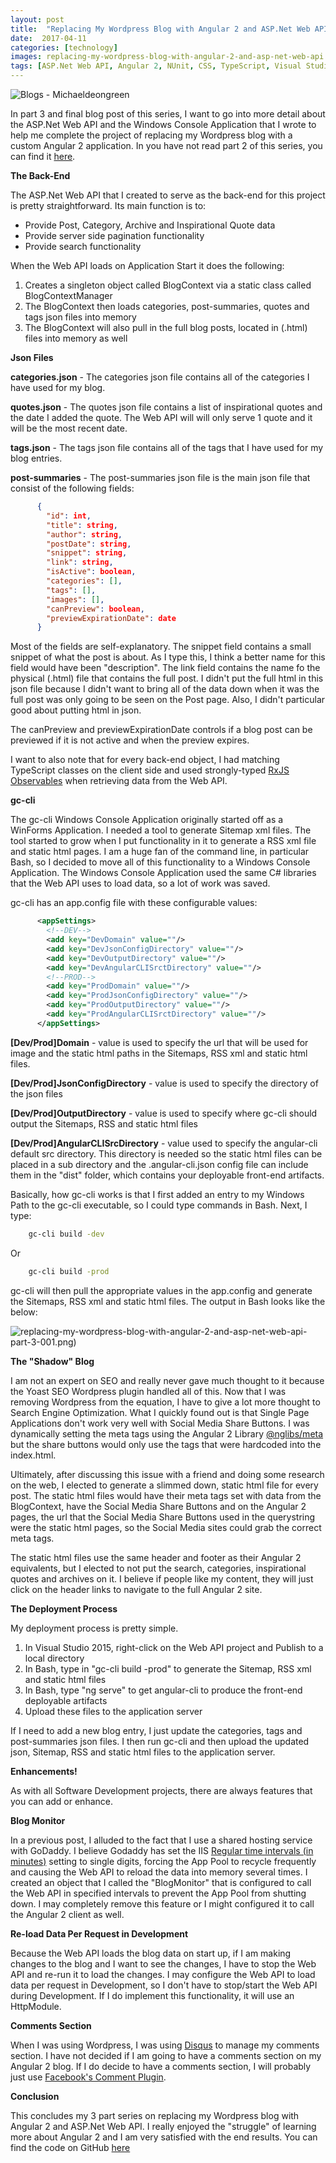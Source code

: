 ```yaml
---
layout: post
title:  "Replacing My Wordpress Blog with Angular 2 and ASP.Net Web API Part 3"
date:  2017-04-11
categories: [technology]
images: replacing-my-wordpress-blog-with-angular-2-and-asp-net-web-api.png
tags: [ASP.Net Web API, Angular 2, NUnit, CSS, TypeScript, Visual Studio 2015, C#, StructureMap, Json.net, Bootstrap 3, SEO, angular-cli]
---
```


![Blogs - Michaeldeongreen](https://raw.githubusercontent.com/michaeldeongreen/michaeldeongreen.github.io/master/static/img/_posts/replacing-my-wordpress-blog-with-angular-2-and-asp-net-web-api.png)

In part 3 and final blog post of this series, I want to go into more detail about the ASP.Net Web API and the Windows Console Application that I wrote to help me complete the project of replacing my Wordpress blog with a custom Angular 2 application. In you have not read part 2 of this series, you can find it [here](https://blog.michaeldeongreen.com/technology/2017/03/28/replacing-my-wordpress-blog-with-angular-2-and-asp-net-web-api-part-2.html).  
  
**The Back-End**  
  
The ASP.Net Web API that I created to serve as the back-end for this project is pretty straightforward. Its main function is to:  
  
* Provide Post, Category, Archive and Inspirational Quote data
* Provide server side pagination functionality
* Provide search functionality

When the Web API loads on Application Start it does the following:  
  
1. Creates a singleton object called BlogContext via a static class called BlogContextManager
2. The BlogContext then loads categories, post-summaries, quotes and tags json files into memory
3. The BlogContext will also pull in the full blog posts, located in (.html) files into memory as well

**Json Files**  
  
**categories.json** - The categories json file contains all of the categories I have used for my blog.  
  
**quotes.json** - The quotes json file contains a list of inspirational quotes and the date I added the quote. The Web API will will only serve 1 quote and it will be the most recent date.  
  
**tags.json** - The tags json file contains all of the tags that I have used for my blog entries.  
  
**post-summaries** - The post-summaries json file is the main json file that consist of the following fields:

```json
      {
        "id": int,
        "title": string,
        "author": string,
        "postDate": string,
        "snippet": string,
        "link": string,
        "isActive": boolean,
        "categories": [],
        "tags": [],
        "images": [],
        "canPreview": boolean,
        "previewExpirationDate": date
      }
```

Most of the fields are self-explanatory. The snippet field contains a small snippet of what the post is about. As I type this, I think a better name for this field would have been "description". The link field contains the name fo the physical (.html) file that contains the full post. I didn't put the full html in this json file because I didn't want to bring all of the data down when it was the full post was only going to be seen on the Post page. Also, I didn't particular good about putting html in json.  
  
The canPreview and previewExpirationDate controls if a blog post can be previewed if it is not active and when the preview expires.  
  
I want to also note that for every back-end object, I had matching TypeScript classes on the client side and used strongly-typed [RxJS Observables](http://reactivex.io/rxjs/class/es6/Observable.js~Observable.html) when retrieving data from the Web API.  
  
**gc-cli**  
  
The gc-cli Windows Console Application originally started off as a WinForms Application. I needed a tool to generate Sitemap xml files. The tool started to grow when I put functionality in it to generate a RSS xml file and static html pages. I am a huge fan of the command line, in particular Bash, so I decided to move all of this functionality to a Windows Console Application. The Windows Console Application used the same C# libraries that the Web API uses to load data, so a lot of work was saved.  
  
gc-cli has an app.config file with these configurable values:  
  
```xml
      <appSettings>
        <!--DEV-->
        <add key="DevDomain" value=""/>
        <add key="DevJsonConfigDirectory" value=""/>
        <add key="DevOutputDirectory" value=""/>
        <add key="DevAngularCLISrctDirectory" value=""/>
        <!--PROD-->
        <add key="ProdDomain" value=""/>
        <add key="ProdJsonConfigDirectory" value=""/>
        <add key="ProdOutputDirectory" value=""/>
        <add key="ProdAngularCLISrctDirectory" value=""/>
      </appSettings>
```

**\[Dev/Prod\]Domain** - value is used to specify the url that will be used for image and the static html paths in the Sitemaps, RSS xml and static html files.  
  
**\[Dev/Prod\]JsonConfigDirectory** - value is used to specify the directory of the json files  
  
**\[Dev/Prod\]OutputDirectory** - value is used to specify where gc-cli should output the Sitemaps, RSS and static html files  
  
**\[Dev/Prod\]AngularCLISrcDirectory** - value used to specify the angular-cli default src directory. This directory is needed so the static html files can be placed in a sub directory and the .angular-cli.json config file can include them in the "dist" folder, which contains your deployable front-end artifacts.  
  
Basically, how gc-cli works is that I first added an entry to my Windows Path to the gc-cli executable, so I could type commands in Bash. Next, I type:  
  
```bash
    gc-cli build -dev
```

Or  
  
```bash
    gc-cli build -prod
```

gc-cli will then pull the appropriate values in the app.config and generate the Sitemaps, RSS xml and static html files. The output in Bash looks like the below:  
  
![replacing-my-wordpress-blog-with-angular-2-and-asp-net-web-api-part-3-001.png)](https://raw.githubusercontent.com/michaeldeongreen/michaeldeongreen.github.io/master/static/img/_posts/replacing-my-wordpress-blog-with-angular-2-and-asp-net-web-api-part-3-001.png)  
  
**The "Shadow" Blog**  
  
I am not an expert on SEO and really never gave much thought to it because the Yoast SEO Wordpress plugin handled all of this. Now that I was removing Wordpress from the equation, I have to give a lot more thought to Search Engine Optimization. What I quickly found out is that Single Page Applications don't work very well with Social Media Share Buttons. I was dynamically setting the meta tags using the Angular 2 Library [@nglibs/meta](https://www.npmjs.com/package/@nglibs/meta) but the share buttons would only use the tags that were hardcoded into the index.html.  
  
Ultimately, after discussing this issue with a friend and doing some research on the web, I elected to generate a slimmed down, static html file for every post. The static html files would have their meta tags set with data from the BlogContext, have the Social Media Share Buttons and on the Angular 2 pages, the url that the Social Media Share Buttons used in the querystring were the static html pages, so the Social Media sites could grab the correct meta tags.  
  
The static html files use the same header and footer as their Angular 2 equivalents, but I elected to not put the search, categories, inspirational quotes and archives on it. I believe if people like my content, they will just click on the header links to navigate to the full Angular 2 site.  
  
**The Deployment Process**  
  
My deployment process is pretty simple.  
  
1. In Visual Studio 2015, right-click on the Web API project and Publish to a local directory
2. In Bash, type in "gc-cli build -prod" to generate the Sitemap, RSS xml and static html files
3. In Bash, type "ng serve" to get angular-cli to produce the front-end deployable artifacts
4. Upload these files to the application server

If I need to add a new blog entry, I just update the categories, tags and post-summaries json files. I then run gc-cli and then upload the updated json, Sitemap, RSS and static html files to the application server.  
  
**Enhancements!**  
  
As with all Software Development projects, there are always features that you can add or enhance.  
  
**Blog Monitor**  
  
In a previous post, I alluded to the fact that I use a shared hosting service with GoDaddy. I believe Godaddy has set the IIS [Regular time intervals (in minutes)](https://technet.microsoft.com/en-us/library/cc733120(v=ws.10).aspx) setting to single digits, forcing the App Pool to recycle frequently and causing the Web API to reload the data into memory several times. I created an object that I called the "BlogMonitor" that is configured to call the Web API in specified intervals to prevent the App Pool from shutting down. I may completely remove this feature or I might configured it to call the Angular 2 client as well.  
  
**Re-load Data Per Request in Development**  
  
Because the Web API loads the blog data on start up, if I am making changes to the blog and I want to see the changes, I have to stop the Web API and re-run it to load the changes. I may configure the Web API to load data per request in Development, so I don't have to stop/start the Web API during Development. If I do implement this functionality, it will use an HttpModule.  
  
**Comments Section**  
  
When I was using Wordpress, I was using [Disqus](https://disqus.com/) to manage my comments section. I have not decided if I am going to have a comments section on my Angular 2 blog. If I do decide to have a comments section, I will probably just use [Facebook's Comment Plugin](https://developers.facebook.com/docs/plugins/comments/).  
  
**Conclusion**  
  
This concludes my 3 part series on replacing my Wordpress blog with Angular 2 and ASP.Net Web API. I really enjoyed the "struggle" of learning more about Angular 2 and I am very satisfied with the end results. You can find the code on GitHub [here](https://github.com/michaeldeongreen/Blog.Michaeldeongreen)
